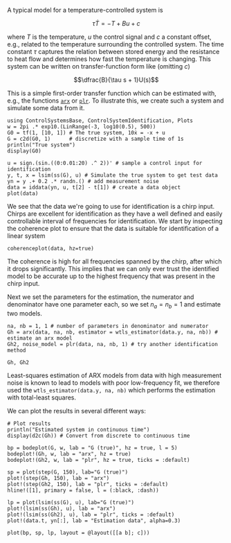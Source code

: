 A typical model for a temperature-controlled system is 
```math
\tau \dot T = -T  + Bu + c
```
where $T$ is the temperature, $u$ the control signal and $c$ a constant offset, e.g., related to the temperature surrounding the controlled system. The time constant $\tau$ captures the relation between stored energy and the resistance to heat flow and determines how fast the temperature is changing. This system can be written on transfer-function form like (omitting $c$)
```math
\dfrac{B}{\tau s + 1}U(s)
```
This is a simple first-order transfer function which can be estimated with, e.g., the functions [`arx`](@ref) or [`plr`](@ref). To illustrate this, we create such a system and simulate some data from it.
```@example temp
using ControlSystemsBase, ControlSystemIdentification, Plots
w = 2pi .* exp10.(LinRange(-3, log10(0.5), 500))
G0 = tf(1, [10, 1]) # The true system, 10ẋ = -x + u
G = c2d(G0, 1)      # discretize with a sample time of 1s
println("True system")
display(G0)

u = sign.(sin.((0:0.01:20) .^ 2))' # sample a control input for identification
y, t, x = lsim(ss(G), u) # Simulate the true system to get test data
yn = y .+ 0.2 .* randn.() # add measurement noise
data = iddata(yn, u, t[2] - t[1]) # create a data object
plot(data)
```

We see that the data we're going to use for identification is a chirp input. Chirps are excellent for identification as they have a well defined and easily controllable interval of frequencies for identification. We start by inspecting the coherence plot to ensure that the data is suitable for identification of a linear system
```@example temp
coherenceplot(data, hz=true)
```
The coherence is high for all frequencies spanned by the chirp, after which it drops significantly. This implies that we can only ever trust the identified model to be accurate up to the highest frequency that was present in the chirp input.

Next we set the parameters for the estimation, the numerator and denominator have one parameter each, so we set $n_a = n_b = 1$ and estimate two models.
```@example temp
na, nb = 1, 1 # number of parameters in denominator and numerator
Gh = arx(data, na, nb, estimator = wtls_estimator(data.y, na, nb)) # estimate an arx model
Gh2, noise_model = plr(data, na, nb, 1) # try another identification method

Gh, Gh2
```
Least-squares estimation of ARX models from data with high measurement noise is known to lead to models with poor low-frequency fit, we therefore used the `wtls_estimator(data.y, na, nb)` which performs the estimation with total-least squares.

We can plot the results in several different ways:
```@repl temp
# Plot results
println("Estimated system in continuous time")
display(d2c(Gh)) # Convert from discrete to continuous time
```

```@example temp
bp = bodeplot(G, w, lab = "G (true)", hz = true, l = 5)
bodeplot!(Gh, w, lab = "arx", hz = true)
bodeplot!(Gh2, w, lab = "plr", hz = true, ticks = :default)

sp = plot(step(G, 150), lab="G (true)")
plot!(step(Gh, 150), lab = "arx")
plot!(step(Gh2, 150), lab = "plr", ticks = :default)
hline!([1], primary = false, l = (:black, :dash))

lp = plot(lsim(ss(G), u), lab="G (true)")
plot!(lsim(ss(Gh), u), lab = "arx")
plot!(lsim(ss(Gh2), u), lab = "plr", ticks = :default)
plot!(data.t, yn[:], lab = "Estimation data", alpha=0.3)

plot(bp, sp, lp, layout = @layout([[a b]; c]))
```